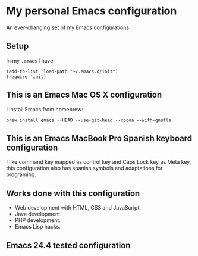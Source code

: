 # My personal Emacs configuration

An ever-changing set of my Emacs configurations.

## Setup

In my `.emacs` I have:
```elisp
(add-to-list 'load-path "~/.emacs.d/init")
(require 'init)
```

## This is an Emacs Mac OS X configuration

I install Emacs from homebrew:

`brew install emacs --HEAD --use-git-head --cocoa --with-gnutls`

## This is an Emacs MacBook Pro Spanish keyboard configuration

I like command key mapped as control key and Caps Lock key as Meta
key, this configuration also has spanish symbols and adaptations for
programing.

## Works done with this configuration

  * Web development with HTML, CSS and JavaScript.
  * Java development.
  * PHP development.
  * Emacs Lisp hacks.

## Emacs 24.4 tested configuration
